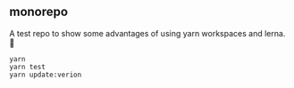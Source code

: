 ## monorepo

A test repo to show some advantages of using yarn workspaces and lerna. 👻

```
yarn
yarn test
yarn update:verion
```
